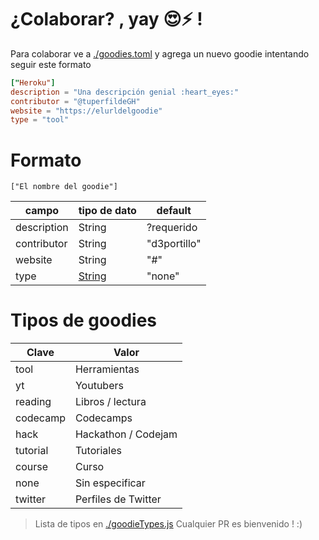 # ¿Colaborar? , yay :heart_eyes::zap: !

Para colaborar ve a [./goodies.toml](./goodies.toml) y agrega un nuevo goodie intentando seguir este formato

```toml
["Heroku"]
description = "Una descripción genial :heart_eyes:"
contributor = "@tuperfildeGH"
website = "https://elurldelgoodie"
type = "tool"
```

# Formato

`["El nombre del goodie"]`

| campo       | tipo de dato                | default      |
| ----------- | --------------------------- | ------------ |
| description | String                      | ?requerido   |
| contributor | String                      | "d3portillo" |
| website     | String                      | "#"          |
| type        | [String](#tipos-de-goodies) | "none"       |

# Tipos de goodies


| Clave | Valor |
|-------|-------|
| tool | Herramientas |
| yt | Youtubers |
| reading | Libros / lectura |
| codecamp | Codecamps |
| hack | Hackathon / Codejam |
| tutorial | Tutoriales |
| course | Curso |
| none | Sin especificar |
| twitter | Perfiles de Twitter |

> Lista de tipos en [./goodieTypes.js](./goodieTypes.js)
> Cualquier PR es bienvenido ! :)